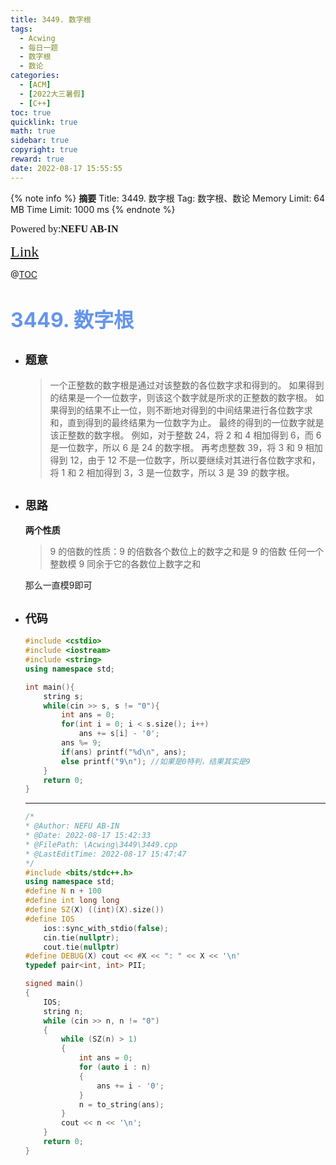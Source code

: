 ```yaml
---
title: 3449. 数字根
tags:
  - Acwing
  - 每日一题
  - 数字根
  - 数论
categories:
  - [ACM] 
  - [2022大三暑假] 
  - [C++]
toc: true
quicklink: true
math: true
sidebar: true
copyright: true
reward: true
date: 2022-08-17 15:55:55
---
```



{% note info %}
**摘要**
Title: 3449. 数字根
Tag: 数字根、数论
Memory Limit: 64 MB
Time Limit: 1000 ms
{% endnote %}
<!-- more -->

<font size=3 face=楷体>Powered by:**NEFU AB-IN**</font>

<font color=#FFA500 size=5 face=楷体>[Link](https://www.acwing.com/problem/content/3452/)</font>

@[TOC](文章目录)

# <font color=#6495ED size=6>3449. 数字根</font>

* ## <font size=4 face=粗体>题意</font>

  >一个正整数的数字根是通过对该整数的各位数字求和得到的。
  >如果得到的结果是一个一位数字，则该这个数字就是所求的正整数的数字根。
  >如果得到的结果不止一位，则不断地对得到的中间结果进行各位数字求和，直到得到的最终结果为一位数字为止。
  >最终的得到的一位数字就是该正整数的数字根。
  >例如，对于整数 24，将 2 和 4 相加得到 6，而 6 是一位数字，所以 6 是 24 的数字根。
  >再考虑整数 39，将 3 和 9 相加得到 12，由于 12 不是一位数字，所以要继续对其进行各位数字求和，将 1 和 2 相加得到 3，3 是一位数字，所以 3 是 39 的数字根。

* ## <font size=4 face=粗体>思路</font>

  **两个性质**
  > 9 的倍数的性质：9 的倍数各个数位上的数字之和是 9 的倍数
  > 任何一个整数模 9 同余于它的各数位上数字之和

  那么一直模9即可

* ## <font size=4 face=粗体>代码</font>

  ```cpp
  #include <cstdio>
  #include <iostream>
  #include <string>
  using namespace std;

  int main(){
      string s;
      while(cin >> s, s != "0"){
          int ans = 0;
          for(int i = 0; i < s.size(); i++)
              ans += s[i] - '0';
          ans %= 9;
          if(ans) printf("%d\n", ans);
          else printf("9\n"); //如果是0特判，结果其实是9
      }
      return 0;
  }
  ```

  ****

  ```cpp
  /*
  * @Author: NEFU AB-IN
  * @Date: 2022-08-17 15:42:33
  * @FilePath: \Acwing\3449\3449.cpp
  * @LastEditTime: 2022-08-17 15:47:47
  */
  #include <bits/stdc++.h>
  using namespace std;
  #define N n + 100
  #define int long long
  #define SZ(X) ((int)(X).size())
  #define IOS                                                                                                            \
      ios::sync_with_stdio(false);                                                                                       \
      cin.tie(nullptr);                                                                                                  \
      cout.tie(nullptr)
  #define DEBUG(X) cout << #X << ": " << X << '\n'
  typedef pair<int, int> PII;

  signed main()
  {
      IOS;
      string n;
      while (cin >> n, n != "0")
      {
          while (SZ(n) > 1)
          {
              int ans = 0;
              for (auto i : n)
              {
                  ans += i - '0';
              }
              n = to_string(ans);
          }
          cout << n << '\n';
      }
      return 0;
  }
  ```